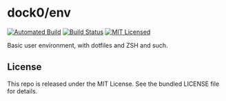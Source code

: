 dock0/env
=======

[![Automated Build](https://img.shields.io/docker/build/dock0/env.svg)](https://hub.docker.com/r/dock0/env/)
[![Build Status](https://img.shields.io/travis/com/dock0/env.svg)](https://travis-ci.com/dock0/env)
[![MIT Licensed](http://img.shields.io/badge/license-MIT-green.svg)](https://tldrlegal.com/license/mit-license)

Basic user environment, with dotfiles and ZSH and such.

## License

This repo is released under the MIT License. See the bundled LICENSE file for details.

